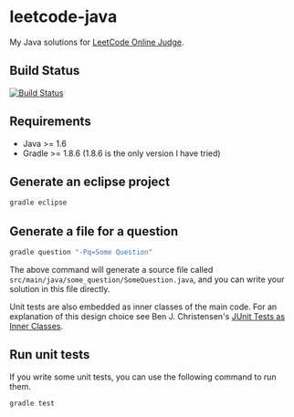 leetcode-java
========

My Java solutions for [LeetCode Online Judge](http://oj.leetcode.com/).

## Build Status
[![Build Status](https://travis-ci.org/zsxwing/leetcode-java.png?branch=master)](https://travis-ci.org/zsxwing/leetcode-java)

## Requirements
* Java >= 1.6
* Gradle >= 1.8.6 (1.8.6 is the only version I have tried)

## Generate an eclipse project

```bash
gradle eclipse
```

## Generate a file for a question

```bash
gradle question "-Pq=Some Question"
```

The above command will generate a source file called `src/main/java/some_question/SomeQuestion.java`, and you can write your solution in this file directly.

Unit tests are also embedded as inner classes of the main code. For an explanation of this design choice see Ben J. Christensen's [JUnit Tests as Inner Classes](http://benjchristensen.com/2011/10/23/junit-tests-as-inner-classes/).

## Run unit tests

If you write some unit tests, you can use the following command to run them.

```bash
gradle test
```

